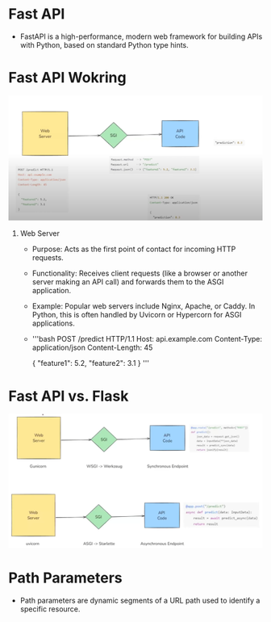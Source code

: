 # Fast API
- FastAPI is a high-performance, modern web framework for building APIs with Python, based on standard Python type hints. 

# Fast API Wokring

![Alt text](fasiapi-1.png "fastapi wokring")

1) Web Server
    - Purpose: Acts as the first point of contact for incoming HTTP requests.

    - Functionality: Receives client requests (like a browser or another server making an API call) and forwards them to the ASGI application.

    - Example: Popular web servers include Nginx, Apache, or Caddy. In Python, this is often handled by Uvicorn or Hypercorn for ASGI applications.

    - '''bash
        POST /predict HTTP/1.1
        Host: api.example.com
        Content-Type: application/json
        Content-Length: 45

        {
            "feature1": 5.2,
            "feature2": 3.1
        }
    '''

# Fast API vs. Flask

![Alt text](fasiapi-2.png "fastapi wokring")




# Path Parameters

- Path parameters are dynamic segments of a URL path used to identify a specific resource.